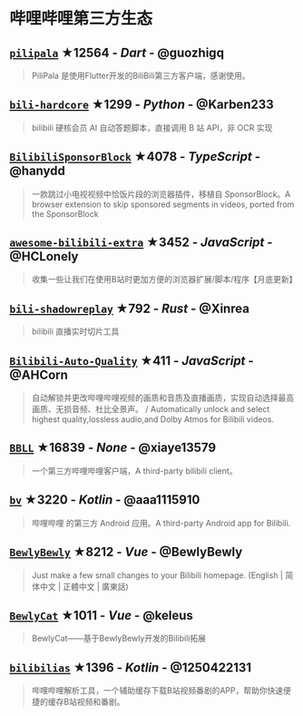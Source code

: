 # 哔哩哔哩第三方生态

## [`pilipala`](https://github.com/guozhigq/pilipala) ★12564 - _Dart_ - @guozhigq
> PiliPala 是使用Flutter开发的BiliBili第三方客户端，感谢使用。

## [`bili-hardcore`](https://github.com/Karben233/bili-hardcore) ★1299 - _Python_ - @Karben233
> bilibili 硬核会员 AI 自动答题脚本，直接调用 B 站 API，非 OCR 实现

## [`BilibiliSponsorBlock`](https://github.com/hanydd/BilibiliSponsorBlock) ★4078 - _TypeScript_ - @hanydd
> 一款跳过小电视视频中恰饭片段的浏览器插件，移植自 SponsorBlock。A browser extension to skip sponsored segments in videos, ported from the SponsorBlock

## [`awesome-bilibili-extra`](https://github.com/HCLonely/awesome-bilibili-extra) ★3452 - _JavaScript_ - @HCLonely
> 收集一些让我们在使用B站时更加方便的浏览器扩展/脚本/程序【月底更新】

## [`bili-shadowreplay`](https://github.com/Xinrea/bili-shadowreplay) ★792 - _Rust_ - @Xinrea
> bilibili 直播实时切片工具

## [`Bilibili-Auto-Quality`](https://github.com/AHCorn/Bilibili-Auto-Quality) ★411 - _JavaScript_ - @AHCorn
> 自动解锁并更改哔哩哔哩视频的画质和音质及直播画质，实现自动选择最高画质、无损音频、杜比全景声。 / Automatically unlock and select highest quality,lossless audio,and Dolby Atmos for Bilibili videos.

## [`BBLL`](https://github.com/xiaye13579/BBLL) ★16839 - _None_ - @xiaye13579
> 一个第三方哔哩哔哩客户端，A third-party bilibili client。

## [`bv`](https://github.com/aaa1115910/bv) ★3220 - _Kotlin_ - @aaa1115910
> 哔哩哔哩 的第三方 Android 应用。A third-party Android app for Bilibili.

## [`BewlyBewly`](https://github.com/BewlyBewly/BewlyBewly) ★8212 - _Vue_ - @BewlyBewly
> Just make a few small changes to your Bilibili homepage. (English | 简体中文 | 正體中文 | 廣東話)

## [`BewlyCat`](https://github.com/keleus/BewlyCat) ★1011 - _Vue_ - @keleus
> BewlyCat——基于BewlyBewly开发的Bilibili拓展

## [`bilibilias`](https://github.com/1250422131/bilibilias) ★1396 - _Kotlin_ - @1250422131
> 哔哩哔哩解析工具，一个辅助缓存下载B站视频番剧的APP，帮助你快速便捷的缓存B站视频和番剧。


